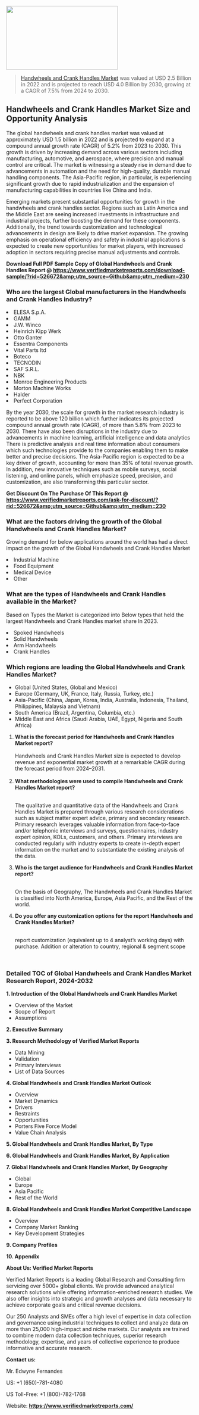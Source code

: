 <img src="https://ffe5etoiles.com/wp-content/uploads/2024/12/MST1-300x171.png" alt="" width="300" height="171" class="alignnone size-medium wp-image-20088" /><blockquote><p><p><a href="https://www.verifiedmarketreports.com/download-sample/?rid=526672&utm_source=Github&utm_medium=230" target="_blank">Handwheels and Crank Handles Market</a> was valued at USD 2.5 Billion in 2022 and is projected to reach USD 4.0 Billion by 2030, growing at a CAGR of 7.5% from 2024 to 2030.</p></blockquote><p><h2>Handwheels and Crank Handles Market Size and Opportunity Analysis</h2><p>The global handwheels and crank handles market was valued at approximately USD 1.5 billion in 2022 and is projected to expand at a compound annual growth rate (CAGR) of 5.2% from 2023 to 2030. This growth is driven by increasing demand across various sectors including manufacturing, automotive, and aerospace, where precision and manual control are critical. The market is witnessing a steady rise in demand due to advancements in automation and the need for high-quality, durable manual handling components. The Asia-Pacific region, in particular, is experiencing significant growth due to rapid industrialization and the expansion of manufacturing capabilities in countries like China and India.</p><p>Emerging markets present substantial opportunities for growth in the handwheels and crank handles sector. Regions such as Latin America and the Middle East are seeing increased investments in infrastructure and industrial projects, further boosting the demand for these components. Additionally, the trend towards customization and technological advancements in design are likely to drive market expansion. The growing emphasis on operational efficiency and safety in industrial applications is expected to create new opportunities for market players, with increased adoption in sectors requiring precise manual adjustments and controls.</p></p><p class=""><strong>Download Full PDF Sample Copy of Global Handwheels and Crank Handles Report @ <a href="https://www.verifiedmarketreports.com/download-sample/?rid=526672&amp;utm_source=Github&amp;utm_medium=230" target="_blank">https://www.verifiedmarketreports.com/download-sample/?rid=526672&amp;utm_source=Github&amp;utm_medium=230</a></strong></p><h3 id="" class="">Who are the largest Global manufacturers in the Handwheels and Crank Handles industry?</h3><p><li>ELESA S.p.A.</li><li> GAMM</li><li> J.W. Winco</li><li> Heinrich Kipp Werk</li><li> Otto Ganter</li><li> Essentra Components</li><li> Vital Parts ltd</li><li> Boteco</li><li> TECNODIN</li><li> SAF S.R.L.</li><li> NBK</li><li> Monroe Engineering Products</li><li> Morton Machine Works</li><li> Halder</li><li> Perfect Corporation</li></p><div class=""><div class="" dir="" data-message-author-role="" data-message-id="" data-message-model-slug=""><div class=""><div class=""><div class=""><div class="" dir="" data-message-author-role="" data-message-id="" data-message-model-slug=""><div class=""><div class=""><p>By the year 2030, the scale for growth in the market research industry is reported to be above 120 billion which further indicates its projected compound annual growth rate (CAGR), of more than 5.8% from 2023 to 2030. There have also been disruptions in the industry due to advancements in machine learning, artificial intelligence and data analytics There is predictive analysis and real time information about consumers which such technologies provide to the companies enabling them to make better and precise decisions. The Asia-Pacific region is expected to be a key driver of growth, accounting for more than 35% of total revenue growth. In addition, new innovative techniques such as mobile surveys, social listening, and online panels, which emphasize speed, precision, and customization, are also transforming this particular sector.</p><p><strong>Get Discount On The Purchase Of This Report @&nbsp; <a href="https://www.verifiedmarketreports.com/ask-for-discount/?rid=526672&amp;utm_source=Github&amp;utm_medium=230" target="_blank">https://www.verifiedmarketreports.com/ask-for-discount/?rid=526672&amp;utm_source=Github&amp;utm_medium=230</a></strong></p></div></div></div></div></div></div></div></div><h3 id="" class="">What are the factors driving the growth of the Global Handwheels and Crank Handles Market?</h3><p id="" class="">Growing demand for below applications around the world has had a direct impact on the growth of the Global Handwheels and Crank Handles Market</p><p id="" class=""><li>Industrial Machine</li><li> Food Equipment</li><li> Medical Device</li><li> Other</li></p><h3 id="" class="">What are the types of Handwheels and Crank Handles available in the Market?</h3><p id="" class="">Based on Types the Market is categorized into Below types that held the largest Handwheels and Crank Handles market share In 2023.</p><p id="" class=""><li>Spoked Handwheels</li><li> Solid Handwheels</li><li> Arm Handwheels</li><li> Crank Handles</li></p><h3 id="" class="">Which regions are leading the Global Handwheels and Crank Handles Market?</h3><ul><li>Global (United States, Global and Mexico)</li><li>Europe (Germany, UK, France, Italy, Russia, Turkey, etc.)</li><li>Asia-Pacific (China, Japan, Korea, India, Australia, Indonesia, Thailand, Philippines, Malaysia and Vietnam)</li><li>South America (Brazil, Argentina, Columbia, etc.)</li><li>Middle East and Africa (Saudi Arabia, UAE, Egypt, Nigeria and South Africa)</li></ul><p><ol><li><strong>What is the forecast period for Handwheels and Crank Handles Market report?<br /></strong><br /><span data-sheets-root="1" data-sheets-value="{&quot;1&quot;:2,&quot;2&quot;:&quot;XXXX size is expected to develop revenue and exponential market growth at a remarkable CAGR during the forecast period from 2024&ndash;2030.&quot;}" data-sheets-userformat="{&quot;2&quot;:12674,&quot;4&quot;:{&quot;1&quot;:2,&quot;2&quot;:16776960},&quot;10&quot;:2,&quot;11&quot;:0,&quot;15&quot;:&quot;Arial&quot;,&quot;16&quot;:12}">Handwheels and Crank Handles Market size is expected to develop revenue and exponential market growth at a remarkable CAGR during the forecast period from 2024&ndash;2031.</span><br /><br /></li><li><strong>What methodologies were used to compile Handwheels and Crank Handles Market report?<br /><br /></strong><p>The qualitative and quantitative data of the&nbsp;Handwheels and Crank Handles Market is prepared through various research considerations such as subject matter expert advice, primary and secondary research. Primary research leverages valuable information from face-to-face and/or telephonic interviews and surveys, questionnaires, industry expert opinion, KOLs, customers, and others. Primary interviews are conducted regularly with industry experts to create in-depth expert information on the market and to substantiate the existing analysis of the data.&nbsp;</p></li><li><strong>Who is the target audience for Handwheels and Crank Handles Market report?<br /><br /></strong><p>On the basis of Geography, The&nbsp;Handwheels and Crank Handles Market is classified into North America, Europe, Asia Pacific, and the Rest of the world.</p></li><li><strong>Do you offer any customization options for the report Handwheels and Crank Handles Market?<br /><br /></strong><p>report customization (equivalent up to 4 analyst&rsquo;s working days) with purchase. Addition or alteration to country, regional &amp; segment scope</p><p>&nbsp;</p></li></ol></p><h3 id="" class="">Detailed TOC of Global Handwheels and Crank Handles Market Research Report, 2024-2032</h3><p id="" class=""><strong>1. Introduction of the Global Handwheels and Crank Handles Market</strong></p><ul><li>Overview of the Market</li><li>Scope of Report</li><li>Assumptions</li></ul><p id="" class=""><strong>2. Executive Summary</strong></p><p id="" class=""><strong>3. Research Methodology of&nbsp;Verified Market Reports</strong></p><ul><li>Data Mining</li><li>Validation</li><li>Primary Interviews</li><li>List of Data Sources</li></ul><p id="" class=""><strong>4. Global Handwheels and Crank Handles Market Outlook</strong></p><ul><li>Overview</li><li>Market Dynamics</li><li>Drivers</li><li>Restraints</li><li>Opportunities</li><li>Porters Five Force Model</li><li>Value Chain Analysis</li></ul><p id="" class=""><strong>5. Global Handwheels and Crank Handles Market, By&nbsp;Type</strong></p><p id="" class=""><strong>6. Global Handwheels and Crank Handles Market, By Application</strong></p><p id="" class=""><strong>7. Global Handwheels and Crank Handles Market, By Geography</strong></p><ul><li>Global</li><li>Europe</li><li>Asia Pacific</li><li>Rest of the World</li></ul><p id="" class=""><strong>8. Global Handwheels and Crank Handles Market Competitive Landscape</strong></p><ul><li>Overview</li><li>Company Market Ranking</li><li>Key Development Strategies</li></ul><p id="" class=""><strong>9. Company Profiles</strong></p><p id="" class=""><strong>10. Appendix</strong></p><p id="" class=""><strong>About Us: Verified Market Reports</strong></p><p id="" class="">Verified Market Reports is a leading Global Research and Consulting firm servicing over 5000+ global clients. We provide advanced analytical research solutions while offering information-enriched research studies. We also offer insights into strategic and growth analyses and data necessary to achieve corporate goals and critical revenue decisions.</p><p id="" class="">Our 250 Analysts and SMEs offer a high level of expertise in data collection and governance using industrial techniques to collect and analyze data on more than 25,000 high-impact and niche markets. Our analysts are trained to combine modern data collection techniques, superior research methodology, expertise, and years of collective experience to produce informative and accurate research.</p><p id="" class=""><strong>Contact us:</strong></p><p id="" class="">Mr. Edwyne Fernandes</p><p id="" class="">US: +1 (650)-781-4080</p><p id="" class="">US Toll-Free: +1 (800)-782-1768</p><p id="" class="">Website: <a target="" data-test-app-aware-link=""><strong>https://www.verifiedmarketreports.com/</strong></a></p>
